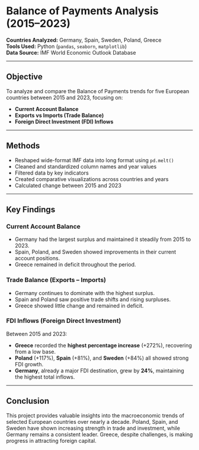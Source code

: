 # Balance of Payments Analysis (2015–2023)

**Countries Analyzed:** Germany, Spain, Sweden, Poland, Greece  
**Tools Used:** Python (`pandas`, `seaborn`, `matplotlib`)  
**Data Source:** IMF World Economic Outlook Database  

---

## Objective

To analyze and compare the Balance of Payments trends for five European countries between 2015 and 2023, focusing on:

- **Current Account Balance**
- **Exports vs Imports (Trade Balance)**
- **Foreign Direct Investment (FDI) Inflows**

---

## Methods

- Reshaped wide-format IMF data into long format using `pd.melt()`
- Cleaned and standardized column names and year values
- Filtered data by key indicators
- Created comparative visualizations across countries and years
- Calculated change between 2015 and 2023

---

## Key Findings

### Current Account Balance
- Germany had the largest surplus and maintained it steadily from 2015 to 2023.
- Spain, Poland, and Sweden showed improvements in their current account positions.
- Greece remained in deficit throughout the period.

### Trade Balance (Exports – Imports)
- Germany continues to dominate with the highest surplus.
- Spain and Poland saw positive trade shifts and rising surpluses.
- Greece showed little change and remained in deficit.

### FDI Inflows (Foreign Direct Investment)
Between 2015 and 2023:
- **Greece** recorded the **highest percentage increase** (+272%), recovering from a low base.
- **Poland** (+117%), **Spain** (+81%), and **Sweden** (+84%) all showed strong FDI growth.
- **Germany**, already a major FDI destination, grew by **24%**, maintaining the highest total inflows.

---

##  Conclusion

This project provides valuable insights into the macroeconomic trends of selected European countries over nearly a decade. Poland, Spain, and Sweden have shown increasing strength in trade and investment, while Germany remains a consistent leader. Greece, despite challenges, is making progress in attracting foreign capital.

